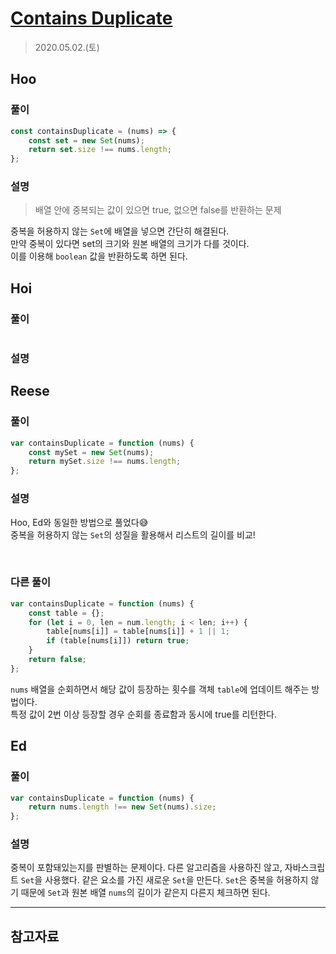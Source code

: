 # [Contains Duplicate](https://leetcode.com/explore/interview/card/top-interview-questions-easy/92/array/578/)

> 2020.05.02.(토)

## Hoo

### 풀이

```js
const containsDuplicate = (nums) => {
	const set = new Set(nums);
	return set.size !== nums.length;
};
```

### 설명

> 배열 안에 중복되는 값이 있으면 true, 없으면 false를 반환하는 문제

중복을 허용하지 않는 `Set`에 배열을 넣으면 간단히 해결된다.<br />
만약 중복이 있다면 set의 크기와 원본 배열의 크기가 다를 것이다.<br />
이를 이용해 `boolean` 값을 반환하도록 하면 된다.

## Hoi

### 풀이

```js
```

### 설명

## Reese

### 풀이

```js
var containsDuplicate = function (nums) {
	const mySet = new Set(nums);
	return mySet.size !== nums.length;
};
```

### 설명

Hoo, Ed와 동일한 방법으로 풀었다😅<br />
중복을 허용하지 않는 `Set`의 성질을 활용해서 리스트의 길이를 비교!

<br />

### 다른 풀이

```js
var containsDuplicate = function (nums) {
	const table = {};
	for (let i = 0, len = num.length; i < len; i++) {
		table[nums[i]] = table[nums[i]] + 1 || 1;
		if (table[nums[i]]) return true;
	}
	return false;
};
```

`nums` 배열을 순회하면서 해당 값이 등장하는 횟수를 객체 `table`에 업데이트 해주는 방법이다. <br />
특정 값이 2번 이상 등장할 경우 순회를 종료함과 동시에 true를 리턴한다.

## Ed

### 풀이

```js
var containsDuplicate = function (nums) {
	return nums.length !== new Set(nums).size;
};
```

### 설명

중복이 포함돼있는지를 판별하는 문제이다. 다른 알고리즘을 사용하진 않고, 자바스크립트 `Set`을 사용했다. 같은 요소를 가진 새로운 `Set`을 만든다. `Set`은 중복을 허용하지 않기 때문에 `Set`과 원본 배열 `nums`의 길이가 같은지 다른지 체크하면 된다.

---

## 참고자료
